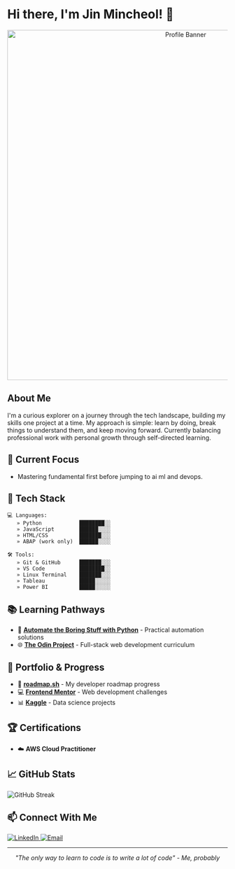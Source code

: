 # Hi there, I'm Jin Mincheol! 👋

<div align="center">
  <img src="https://github.com/user-attachments/assets/f90f41f0-71a2-4104-8c03-a6bd163822bf" alt="Profile Banner" width="800">
</div>

## About Me
I'm a curious explorer on a journey through the tech landscape, building my skills one project at a time. My approach is simple: learn by doing, break things to understand them, and keep moving forward. Currently balancing professional work with personal growth through self-directed learning.

## 🚀 Current Focus
- Mastering fundamental first before jumping to ai ml and devops.

## 🧰 Tech Stack
```
💻 Languages:
   » Python            ████████░░   
   » JavaScript        ██████░░░░   
   » HTML/CSS          ███████░░░   
   » ABAP (work only)  ██████░░░░   

🛠️ Tools:
   » Git & GitHub      ███████░░░   
   » VS Code           ████████░░   
   » Linux Terminal    ███████░░░   
   » Tableau           █████░░░░░   
   » Power BI          █████░░░░░   
```

## 📚 Learning Pathways
- 📗 [**Automate the Boring Stuff with Python**](https://automatetheboringstuff.com/) - Practical automation solutions
- 🌐 [**The Odin Project**](https://www.theodinproject.com/) - Full-stack web development curriculum

## 🌟 Portfolio & Progress
- 🧭 [**roadmap.sh**](https://roadmap.sh/u/rffkive) - My developer roadmap progress
- 💻 [**Frontend Mentor**](https://www.frontendmentor.io/profile/rffkive) - Web development challenges
- 📊 [**Kaggle**](https://www.kaggle.com/rffkive) - Data science projects

## 🏆 Certifications
- ☁️ **AWS Cloud Practitioner**

## 📈 GitHub Stats
![GitHub Streak](https://github-readme-streak-stats.herokuapp.com/?user=rffkive&theme=tokyonight)

## 📫 Connect With Me
<div align="left">
  <a href="https://www.linkedin.com/in/ariff-azman-346752279/" target="_blank">
    <img src="https://img.shields.io/badge/LinkedIn-0077B5?style=for-the-badge&logo=linkedin&logoColor=white" alt="LinkedIn" />
  </a>
  <a href="Ariffazman485@gmail.com">
    <img src="https://img.shields.io/badge/Email-D14836?style=for-the-badge&logo=gmail&logoColor=white" alt="Email" />
  </a>
</div>

---

<div align="center">
  <i>"The only way to learn to code is to write a lot of code" - Me, probably</i>
</div>
